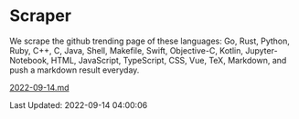 # Scraper

We scrape the github trending page of these languages: Go, Rust, Python, Ruby, C++, C, Java, Shell, Makefile, Swift, Objective-C, Kotlin, Jupyter-Notebook, HTML, JavaScript, TypeScript, CSS, Vue, TeX, Markdown, and push a markdown result everyday.

[2022-09-14.md](https://github.com/yangwenmai/github-trending-backup/blob/master/2022-09-14.md)

Last Updated: 2022-09-14 04:00:06